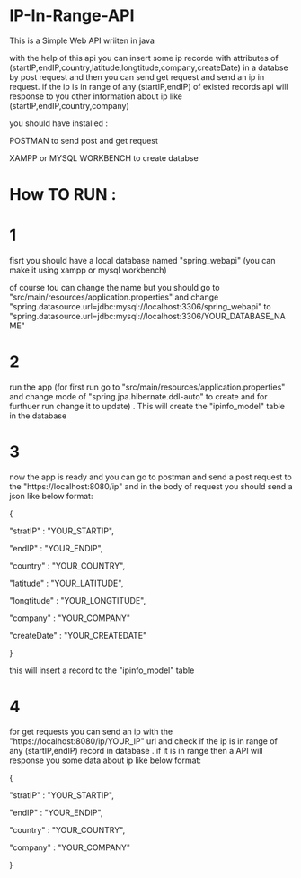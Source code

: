 # IP-In-Range-API
This is a Simple Web API wriiten in java

with the help of this api you can insert some ip recorde with attributes of (startIP,endIP,country,latitude,longtitude,company,createDate) in a databse by
post request and then you can send get request and send an ip in request.
if the ip is in range of any (startIP,endIP) of existed records api will response to you other information about ip like (startIP,endIP,country,company)

you should have installed :

POSTMAN to send post and get request

XAMPP or MYSQL WORKBENCH to create databse


# How TO RUN :

# 1
fisrt you should have a local database named "spring_webapi" (you can make it using xampp or mysql workbench)

of course tou can change the name but you should go to "src/main/resources/application.properties" and change "spring.datasource.url=jdbc:mysql://localhost:3306/spring_webapi"
to "spring.datasource.url=jdbc:mysql://localhost:3306/YOUR_DATABASE_NAME"

# 2
run the app (for first run go to "src/main/resources/application.properties" and change mode of "spring.jpa.hibernate.ddl-auto" to create and for furthuer run change it to update) . This will create the "ipinfo_model" table in the database

# 3
now the app is ready and you can go to postman and send a post request to the "https://localhost:8080/ip" and in the body of request you should send a json like below format:

{

  "stratIP" : "YOUR_STARTIP",
  
  "endIP" : "YOUR_ENDIP",
  
  "country" : "YOUR_COUNTRY",
  
  "latitude" : "YOUR_LATITUDE",
  
  "longtitude" : "YOUR_LONGTITUDE",
  
  "company" : "YOUR_COMPANY"
  
  "createDate" : "YOUR_CREATEDATE"
  
}

this will insert a record to the "ipinfo_model" table

# 4
for get requests you can send an ip with the "https://localhost:8080/ip/YOUR_IP" url and check if the ip is in range of any (startIP,endIP) record in database . if it is in range then a API will response you some data about ip like below format:

{

  "stratIP" : "YOUR_STARTIP",
  
  "endIP" : "YOUR_ENDIP",
  
  "country" : "YOUR_COUNTRY",
  
  "company" : "YOUR_COMPANY"
  
}
